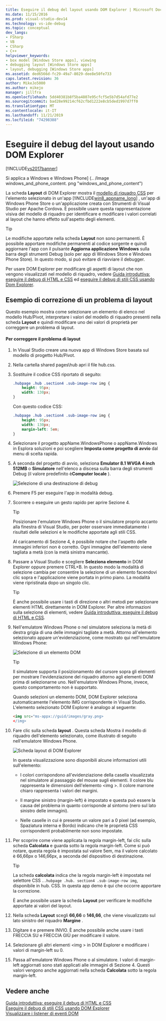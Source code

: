 ```yaml
---
title: Eseguire il debug del layout usando DOM Explorer | Microsoft Docs
ms.date: 11/15/2016
ms.prod: visual-studio-dev14
ms.technology: vs-ide-debug
ms.topic: conceptual
dev_langs:
- FSharp
- VB
- CSharp
- C++
helpviewer_keywords:
- box model [Windows Store apps], viewing
- debugging layout [Windows Store apps]
- layout, debugging [Windows Store apps]
ms.assetid: ded6566d-fc29-49a7-8029-dee8e50fe733
caps.latest.revision: 36
author: MikeJo5000
ms.author: mikejo
manager: jillfra
ms.openlocfilehash: 5dd40381b8f5ba4807e95cfcf5e5b7d54afd77e2
ms.sourcegitcommit: bad28e99214cf62cfbd1222e8cb5ded1997d7ff0
ms.translationtype: MT
ms.contentlocale: it-IT
ms.lasthandoff: 11/21/2019
ms.locfileid: "74298388"
---
```

# <a name="debug-layout-using-dom-explorer"></a>Eseguire il debug del layout usando DOM Explorer
[!INCLUDE[vs2017banner](../includes/vs2017banner.md)]

Si applica a Windows e Windows Phone] (.. /Image windows_and_phone_content. png "windows_and_phone_content")  
  
 La scheda **Layout** di DOM Explorer mostra il [modello di riquadro CSS](https://go.microsoft.com/fwlink/?LinkID=238778) per l'elemento selezionato in un'app [!INCLUDE[win8_appname_long](../includes/win8-appname-long-md.md)] , un'app di Windows Phone Store o un'applicazione creata con Strumenti di Visual Studio per Apache Cordova. È possibile usare questa rappresentazione visiva del modello di riquadro per identificare e modificare i valori correlati al layout che hanno effetto sull'aspetto degli elementi.  
  
> [!TIP]
> Le modifiche apportate nella scheda **Layout** non sono permanenti. È possibile apportare modifiche permanenti al codice sorgente e quindi aggiornare l'app con il pulsante **Aggiorna applicazione Windows** sulla barra degli strumenti Debug (solo per app di Windows Store e Windows Phone Store). In questo modo, si può evitare di riavviare il debugger.  
  
 Per usare DOM Explorer per modificare gli aspetti di layout che non vengono visualizzati nel modello di riquadro, vedere [Guida introduttiva: eseguire il debug di HTML e CSS](../debugger/quickstart-debug-html-and-css.md) ed [eseguire il debug di stili CSS usando Dom Explorer](../debugger/debug-css-styles-using-dom-explorer.md).  
  
## <a name="example-of-fixing-a-layout-issue"></a>Esempio di correzione di un problema di layout  
 Questo esempio mostra come selezionare un elemento di elenco nel modello Hub/Pivot, interpretare i valori del modello di riquadro presenti nella scheda **Layout** e quindi modificare uno dei valori di proprietà per correggere un problema di layout.  
  
#### <a name="to-fix-the-layout-issue"></a>Per correggere il problema di layout  
  
1. In Visual Studio creare una nuova app di Windows Store basata sul modello di progetto Hub/Pivot.  
  
2. Nella cartella shared pages\hub apri il file hub.css.  
  
3. Sostituire il codice CSS riportato di seguito:  
  
    ```css  
    .hubpage .hub .section4 .sub-image-row img {  
        height: 95px;  
        width: 130px;  
    }  
    ```  
  
     Con questo codice CSS:  
  
    ```css  
    .hubpage .hub .section4 .sub-image-row img {  
        height: 95px;  
        width: 130px;  
        margin-left: 5em;  
    }  
    ```  
  
4. Selezionare il progetto appName.WindowsPhone o appName.Windows in Esplora soluzioni e poi scegliere **Imposta come progetto di avvio** dal menu di scelta rapida.  
  
5. A seconda del progetto di avvio, seleziona **Emulator 8.1 WVGA 4 inch 512MB** o **Simulatore** nell'elenco a discesa sulla barra degli strumenti Debug (il valore predefinito è**Computer locale** ).  
  
     ![Selezione di una destinazione di debug](../debugger/media/js-dom-debug-target-emu.png "JS_DOM_Debug_Target_Emu")  
  
6. Premere F5 per eseguire l'app in modalità debug.  
  
7. Scorrere o eseguire un gesto rapido per aprire Sezione 4.  
  
    > [!TIP]
    > Posizionare l'emulatore Windows Phone o il simulatore proprio accanto alla finestra di Visual Studio, per poter osservare immediatamente i risultati delle selezioni e le modifiche apportate agli stili CSS.  
  
     Al caricamento di Sezione 4, è possibile notare che l'aspetto delle immagini inferiori non è corretto. Ogni immagine dell'elemento viene tagliata a metà (con la metà sinistra mancante).  
  
8. Passare a Visual Studio e scegliere **Seleziona elemento** in DOM Explorer oppure premere CTRL+B. In questo modo la modalità di selezione cambia per consentire la selezione di un elemento facendovi clic sopra e l'applicazione viene portata in primo piano. La modalità viene ripristinata dopo un singolo clic.  
  
    > [!TIP]
    > È anche possibile usare i tasti di direzione o altri metodi per selezionare elementi HTML direttamente in DOM Explorer. Per altre informazioni sulla selezione di elementi, vedere [Guida introduttiva: eseguire il debug di HTML e CSS](../debugger/quickstart-debug-html-and-css.md).  
  
9. Nell'emulatore Windows Phone o nel simulatore seleziona la metà di destra grigia di una delle immagini tagliate a metà. Attorno all'elemento selezionato appare un'evidenziazione, come mostrato qui nell'emulatore Windows Phone:  
  
     ![Selezione di un elemento DOM](../debugger/media/js-css-layout-select.png "JS_CSS_Layout_Select")  
  
    > [!TIP]
    > Il simulatore supporta il posizionamento del cursore sopra gli elementi per mostrare l'evidenziazione del riquadro attorno agli elementi DOM prima di selezionarne uno. Nell'emulatore Windows Phone, invece, questo comportamento non è supportato.  
  
     Quando selezioni un elemento DOM, DOM Explorer seleziona automaticamente l'elemento IMG corrispondente in Visual Studio. L'elemento selezionato DOM Explorer è analogo al seguente:  
  
    ```html  
    <img src="ms-appx://guid/images/gray.png>   
    </img>  
    ```  
  
10. Fare clic sulla scheda **layout** . Questa scheda Mostra il modello di riquadro dell'elemento selezionato, come illustrato di seguito nell'emulatore Windows Phone.  
  
     ![Scheda layout di DOM Explorer](../debugger/media/js-css-layout.png "JS_CSS_Layout")  
  
     In questa visualizzazione sono disponibili alcune informazioni utili sull'elemento:  
  
    - I colori corrispondono all'evidenziazione della casella visualizzata nel simulatore al passaggio del mouse sugli elementi. Il colore blu rappresenta le dimensioni dell'elemento \<img >. Il colore marrone chiaro rappresenta i valori dei margini.  
  
    - Il margine sinistro (margin-left) è impostato e questa può essere la causa del problema in quanto corrisponde al sintomo (nero sul lato sinistro delle immagini).  
  
    - Nelle caselle in cui è presente un valore pari a 0 pixel (ad esempio, Spaziatura interna e Bordo) indicano che le proprietà CSS corrispondenti probabilmente non sono impostate.  
  
11. Per scoprire come viene applicata la regola margin-left, fai clic sulla scheda **Calcolata** e guarda sotto la regola margin-left. Come si può notare, questa regola è impostata sul valore 5em, ma il valore calcolato è 66,66px o 146,66px, a seconda del dispositivo di destinazione.  
  
    > [!TIP]
    > La scheda **calcolata** indica che la regola margin-left è impostata nel selettore CSS `..hubpage .hub. section4 .sub-image-row img`, disponibile in hub. CSS. In questa app demo è qui che occorre apportare la correzione.  
  
     È anche possibile usare la scheda **Layout** per verificare le modifiche apportate ai valori del layout.  
  
12. Nella scheda **Layout** scegli **66,66** o **146,66**, che viene visualizzato sul lato sinistro del riquadro **Margine** .  
  
13. Digitare `0` e premere INVIO. È anche possibile anche usare i tasti FRECCIA SU e FRECCIA GIÙ per modificare il valore.  
  
14. Selezionare gli altri elementi \<img > in DOM Explorer e modificare i valori di margin-left su 0.  
  
15. Passa all'emulatore Windows Phone o al simulatore. I valori di margin-left aggiornati sono stati applicati alle immagini di Sezione 4. Questi valori vengono anche aggiornati nella scheda **Calcolata** sotto la regola margin-left.  
  
## <a name="see-also"></a>Vedere anche  
 [Guida introduttiva: eseguire il debug di HTML e CSS](../debugger/quickstart-debug-html-and-css.md)   
 [Eseguire il debug di stili CSS usando DOM Explorer](../debugger/debug-css-styles-using-dom-explorer.md)   
 [Visualizzare i listener di eventi DOM](../debugger/view-dom-event-listeners.md)
